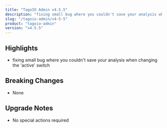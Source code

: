 ```yaml
---
title: "TagoIO Admin v4.5.5"
description: "fixing small bug where you couldn't save your analysis when changing the 'active' switch"
slug: "/tagoio-admin/v4-5-5"
product: "tagoio-admin"
version: "v4.5.5"
---
```


## Highlights

- fixing small bug where you couldn't save your analysis when changing the 'active' switch

## Breaking Changes

- None

## Upgrade Notes

- No special actions required
